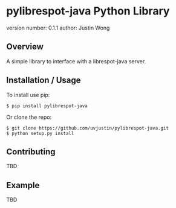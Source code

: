pylibrespot-java Python Library
===============================

version number: 0.1.1
author: Justin Wong

Overview
--------

A simple library to interface with a librespot-java server.

Installation / Usage
--------------------

To install use pip:

    $ pip install pylibrespot-java


Or clone the repo:

    $ git clone https://github.com/uvjustin/pylibrespot-java.git
    $ python setup.py install
    
Contributing
------------

TBD

Example
-------

TBD